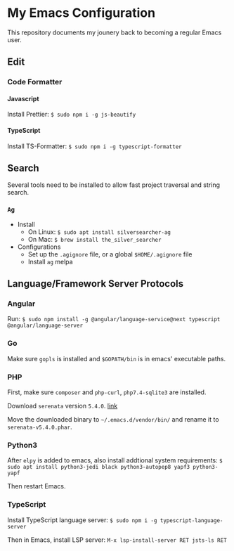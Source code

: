 # My Emacs Configuration

This repository documents my jounery back to becoming a regular Emacs user.

## Edit

### Code Formatter

#### Javascript
Install Prettier: `$ sudo npm i -g js-beautify`

#### TypeScript
Install TS-Formatter: `$ sudo npm i -g typescript-formatter`

## Search
Several tools need to be installed to allow fast project traversal and string search.

### `Ag`
* Install
  * On Linux: `$ sudo apt install silversearcher-ag`
  * On Mac: `$ brew install the_silver_searcher`
* Configurations
  * Set up the `.agignore` file, or a global `$HOME/.agignore` file
  * Install `ag` melpa


## Language/Framework Server Protocols

### Angular
Run: `$ sudo npm install -g @angular/language-service@next typescript @angular/language-server`

### Go
Make sure `gopls` is installed and `$GOPATH/bin` is in emacs' executable paths.

### PHP

First, make sure `composer` and `php-curl`, `php7.4-sqlite3` are installed.

Download `serenata` version `5.4.0`. [link](https://gitlab.com/Serenata/Serenata/-/releases)

Move the downloaded binary to `~/.emacs.d/vendor/bin/` and rename it to `serenata-v5.4.0.phar`.



### Python3
After `elpy` is added to emacs, also install addtional system requirements:
`$ sudo apt install python3-jedi black python3-autopep8 yapf3 python3-yapf`

Then restart Emacs.

### TypeScript
Install TypeScript language server:
`$ sudo npm i -g typescript-language-server`

Then in Emacs, install LSP server:
`M-x lsp-install-server RET jsts-ls RET`
